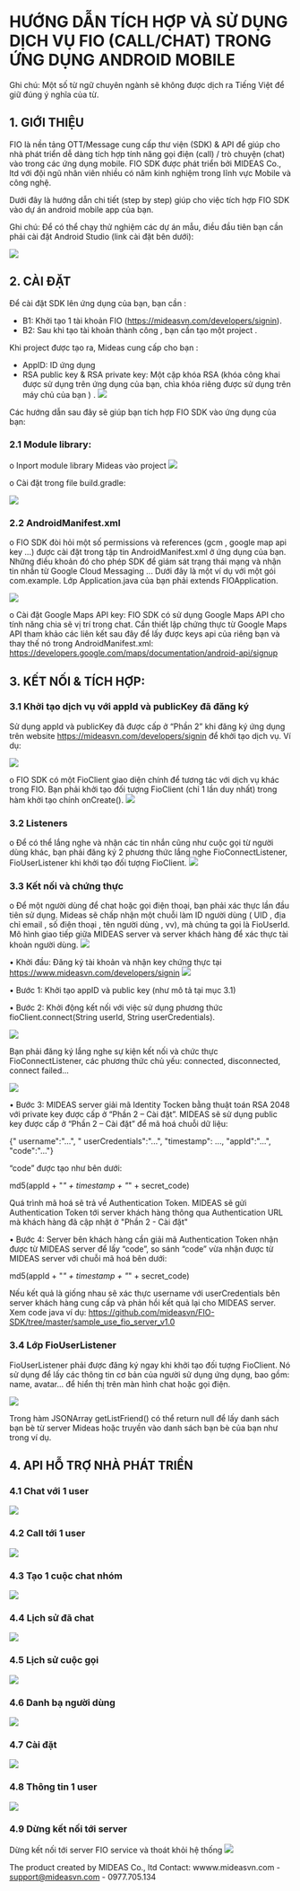 # HƯỚNG DẪN TÍCH HỢP VÀ SỬ DỤNG DỊCH VỤ FIO (CALL/CHAT) TRONG ỨNG DỤNG ANDROID MOBILE
Ghi chú: Một số từ ngữ chuyên ngành sẽ không được dịch ra Tiếng Việt để giữ đúng ý nghĩa của từ.

## 1.	GIỚI THIỆU
FIO là nền tảng OTT/Message cung cấp thư viện (SDK) & API để giúp cho nhà phát triển dễ dàng tích hợp tính năng gọi điện (call) / trò chuyện (chat) vào trong các ứng dụng mobile.
FIO SDK được phát triển bởi MIDEAS Co., ltd với đội ngũ nhân viên nhiều có năm kinh nghiệm trong lĩnh vực Mobile và công nghệ.

Dưới đây là hướng dẫn chi tiết (step by step) giúp cho việc tích hợp FIO SDK vào dự án android mobile app của bạn.

Ghi chú: Để có thể chạy thử nghiệm các dự án mẫu, điều đầu tiên bạn cần phải cài đặt Android Studio (link cài đặt bên dưới): 

![](https://s32.postimg.org/xp8t7aflh/Screen_Shot_2016_07_29_at_8_47_26_AM.png)

## 2.	CÀI ĐẶT
Để cài đặt SDK lên ứng dụng của bạn, bạn cần :
- B1: Khởi tạo 1 tài khoản FIO (https://mideasvn.com/developers/signin). 
- B2: Sau khi tạo tài khoản thành công , bạn cần tạo một project . 

Khi project được tạo ra, Mideas cung cấp cho bạn :
-	AppID: ID ứng dụng
-	RSA public key & RSA private key: Một cặp khóa RSA (khóa công khai được sử dụng trên ứng dụng của bạn, chìa khóa riêng được sử dụng trên máy chủ của bạn ) .
![](https://s31.postimg.org/d3y839xkr/Untitled.png)

Các hướng dẫn sau đây sẽ giúp bạn tích hợp FIO SDK vào ứng dụng của bạn:
### 2.1	Module library:
o	Inport module library Mideas vào project
![](https://s31.postimg.org/fd2l8xiqj/Untitled.png)

o	Cài đặt trong file build.gradle:

![](https://s31.postimg.org/og30g0j9n/Screen_Shot_2016_07_26_at_2_52_01_PM.png)
### 2.2	AndroidManifest.xml
o	FIO SDK đòi hỏi một số permissions và references (gcm , google map api key ...) được cài đặt trong tập tin AndroidManifest.xml ở ứng dụng của bạn. Những điều khoản đó cho phép SDK để giám sát trạng thái mạng và nhận tin nhắn từ Google Cloud Messaging ... Dưới đây là một ví dụ với một gói com.example. Lớp Application.java của bạn phải extends FIOApplication.

![](https://s31.postimg.org/re1cvy0mj/Screen_Shot_2016_07_26_at_2_53_22_PM.png)

o	Cài đặt Google Maps API key:  FIO SDK có sử dụng Google Maps API cho tính năng chia sẽ vị trí trong chat. Cần thiết lập chứng thực từ Google Maps API tham khảo các liên kết sau đây để lấy được keys api của riêng bạn và thay thế nó trong AndroidManifest.xml: 
https://developers.google.com/maps/documentation/android-api/signup

## 3.	KẾT NỐI & TÍCH HỢP:
### 3.1	Khởi tạo dịch vụ với appId và publicKey đã đăng ký
Sử dụng appId và publicKey đã được cấp ở “Phần 2” khi đăng ký ứng dụng trên website https://mideasvn.com/developers/signin để khởi tạo dịch vụ. Ví dụ:

![](https://s31.postimg.org/3xjlrhjzv/Screen_Shot_2016_07_26_at_2_54_20_PM.png)

o	FIO SDK có một FioClient giao diện chính để tương tác với dịch vụ khác trong FIO. Bạn phải khởi tạo đối tượng FioClient (chỉ 1 lần duy nhất) trong hàm khởi tạo chính onCreate().
![](https://s31.postimg.org/51vadp2l7/Screen_Shot_2016_07_26_at_2_55_45_PM.png)

### 3.2	Listeners
o	Để có thể lắng nghe và nhận các tin nhắn cũng như cuộc gọi từ người dùng khác, bạn phải đăng ký 2 phương thức lắng nghe FioConnectListener, FioUserListener khi khởi tạo đối tượng FioClient.
![](https://s32.postimg.org/lqxa9wm9x/Screen_Shot_2016_07_26_at_2_56_26_PM.png)

### 3.3	Kết nối và chứng thực
o	Để một người dùng để chat hoặc gọi điện thoại, bạn phải xác thực lần đầu tiên sử dụng. Mideas sẽ chấp nhận một chuỗi làm ID người dùng ( UID , địa chỉ email , số điện thoại , tên người dùng , vv), mà chúng ta gọi là FioUserId.
Mô hình giao tiếp giữa MIDEAS server và server khách hàng để xác thực tài khoản người dùng.
![](https://s31.postimg.org/jin8gxltn/Untitled.png)

•	Khởi đầu: Đăng ký tài khoản và nhận key chứng thực tại https://www.mideasvn.com/developers/signin
![](https://s31.postimg.org/9zt2nd9az/Screen_Shot_2016_07_26_at_2_57_22_PM.png)

•	Bước 1: Khởi tạo appID và public key (như mô tả tại mục 3.1)

•	Bước 2: Khởi động kết nối với việc sử dụng phương thức fioClient.connect(String userId, String userCredentials).

![](https://s32.postimg.org/ti77b7e7p/Screen_Shot_2016_07_26_at_2_58_13_PM.png) 

Bạn phải đăng ký lắng nghe sự kiện kết nối và chức thực FioConnectListener, các phương thức chủ yếu: connected, disconnected, connect failed...

![](https://s31.postimg.org/96rhrdy9n/Screen_Shot_2016_07_26_at_2_58_49_PM.png)

•	Bước 3: MIDEAS server giải mã Identity Tocken bằng thuật toán RSA 2048 với private key được cấp ở “Phần 2 – Cài đặt”. 
MIDEAS sẽ sử dụng public key được cấp ở “Phần 2 – Cài đặt” để mã hoá chuỗi dữ liệu:

{" username":"...", " userCredentials":"...", "timestamp": ..., "appId":"...", "code":"..."}

“code” được tạo như bên dưới:

md5(appId + "_" + timestamp + "_" + secret_code)

Quá trình mã hoá sẽ trả về Authentication Token. MIDEAS sẽ gửi Authentication Token tới server khách hàng thông qua Authentication URL mà khách hàng đã cập nhật ở "Phần 2 - Cài đặt"

•	Bước 4: Server bên khách hàng cần giải mã Authentication Token nhận được từ MIDEAS server để lấy “code”, so sánh “code” vừa nhận được từ MIDEAS server với chuỗi mã hoá bên dưới:

md5(appId + "_" + timestamp + "_" + secret_code)

Nếu kết quả là giống nhau sẽ xác thực username với userCredentials bên server khách hàng cung cấp và phản hồi kết quả lại cho MIDEAS server.
Xem code java ví dụ: https://github.com/mideasvn/FIO-SDK/tree/master/sample_use_fio_server_v1.0


### 3.4	Lớp FioUserListener
FioUserListener phải được đăng ký ngay khi khởi tạo đối tượng FioClient. Nó sử dụng để lấy các thông tin cơ bản của người sử dụng ứng dụng, bao gồm: name, avatar... để hiển thị trên màn hình chat hoặc gọi điện.

![](https://s32.postimg.org/w4qivt9id/Screen_Shot_2016_07_26_at_2_59_35_PM.png)

Trong hàm JSONArray getListFriend() có thể return null để lấy danh sách bạn bè từ server Mideas hoặc truyền vào danh sách bạn bè của bạn như trong ví dụ.
## 4.	API HỖ TRỢ NHÀ PHÁT TRIỂN
### 4.1	Chat với 1 user
![](https://s31.postimg.org/aape8jkh7/Screen_Shot_2016_07_26_at_3_00_11_PM.png)
### 4.2	Call tới 1 user
![](https://s31.postimg.org/5km4ya8vv/Screen_Shot_2016_07_26_at_3_00_49_PM.png)
### 4.3	Tạo 1 cuộc chat nhóm
![](https://s31.postimg.org/3rntnxq0b/Screen_Shot_2016_07_26_at_3_01_30_PM.png)
### 4.4	Lịch sử đã chat
![](https://s31.postimg.org/gkbxnv1m3/Screen_Shot_2016_07_26_at_3_02_02_PM.png)
### 4.5	Lịch sử cuộc gọi
![](https://s31.postimg.org/gnryyp0bf/Screen_Shot_2016_07_26_at_3_02_53_PM.png)
### 4.6	Danh bạ người dùng
![](https://s31.postimg.org/med3f9jzf/Screen_Shot_2016_07_26_at_3_03_23_PM.png)
### 4.7	Cài đặt
![](https://s31.postimg.org/6arfo23pn/Screen_Shot_2016_07_26_at_3_03_54_PM.png)
### 4.8	Thông tin 1 user
![](https://s32.postimg.org/lb6svw885/Screen_Shot_2016_07_26_at_3_04_27_PM.png)
### 4.9	Dừng kết nối tới server
Dừng kết nối tới server FIO service và thoát khỏi hệ thống 
![](https://s32.postimg.org/670b5r0x1/Screen_Shot_2016_07_26_at_3_04_52_PM.png)

The product created by MIDEAS Co., ltd Contact: wwww.mideasvn.com - support@mideasvn.com - 0977.705.134

